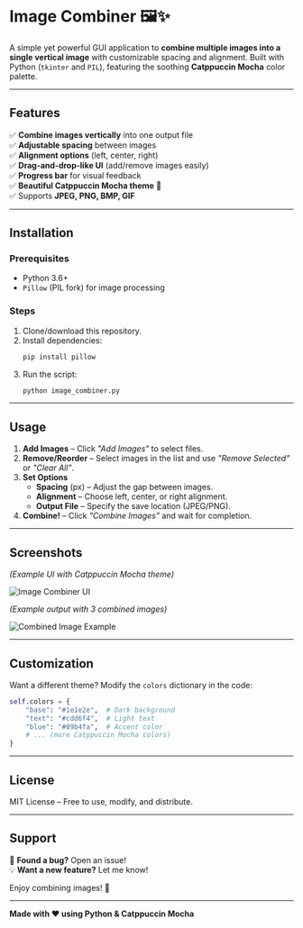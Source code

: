 # **Image Combiner** 🖼️✨  

A simple yet powerful GUI application to **combine multiple images into a single vertical image** with customizable spacing and alignment. Built with Python (`tkinter` and `PIL`), featuring the soothing **Catppuccin Mocha** color palette.  

---

## **Features**  
✅ **Combine images vertically** into one output file  
✅ **Adjustable spacing** between images  
✅ **Alignment options** (left, center, right)  
✅ **Drag-and-drop-like UI** (add/remove images easily)  
✅ **Progress bar** for visual feedback  
✅ **Beautiful Catppuccin Mocha theme** 🎨  
✅ Supports **JPEG, PNG, BMP, GIF**  

---

## **Installation**  

### **Prerequisites**  
- Python 3.6+  
- `Pillow` (PIL fork) for image processing  

### **Steps**  
1. Clone/download this repository.  
2. Install dependencies:  
   ```sh
   pip install pillow
   ```
3. Run the script:  
   ```sh
   python image_combiner.py
   ```

---

## **Usage**  
1. **Add Images** – Click *"Add Images"* to select files.  
2. **Remove/Reorder** – Select images in the list and use *"Remove Selected"* or *"Clear All"*.  
3. **Set Options**  
   - **Spacing** (px) – Adjust the gap between images.  
   - **Alignment** – Choose left, center, or right alignment.  
   - **Output File** – Specify the save location (JPEG/PNG).  
4. **Combine!** – Click *"Combine Images"* and wait for completion.  

---

## **Screenshots**  
*(Example UI with Catppuccin Mocha theme)*  

![Image Combiner UI](https://via.placeholder.com/800x600/1e1e2e/cdd6f4?text=Image+Combiner+UI+Preview)  

*(Example output with 3 combined images)*  

![Combined Image Example](https://via.placeholder.com/600x800/313244/a6adc8?text=Combined+Image+Example)  

---

## **Customization**  
Want a different theme? Modify the `colors` dictionary in the code:  
```python
self.colors = {
    "base": "#1e1e2e",  # Dark background
    "text": "#cdd6f4",  # Light text
    "blue": "#89b4fa",  # Accent color
    # ... (more Catppuccin Mocha colors)
}
```

---

## **License**  
MIT License – Free to use, modify, and distribute.  

---

## **Support**  
🐞 **Found a bug?** Open an issue!  
💡 **Want a new feature?** Let me know!  

Enjoy combining images! 🚀  

---  
**Made with ❤️ using Python & Catppuccin Mocha**
